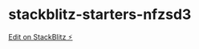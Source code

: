 # stackblitz-starters-nfzsd3

[Edit on StackBlitz ⚡️](https://stackblitz.com/edit/stackblitz-starters-lpmquf)